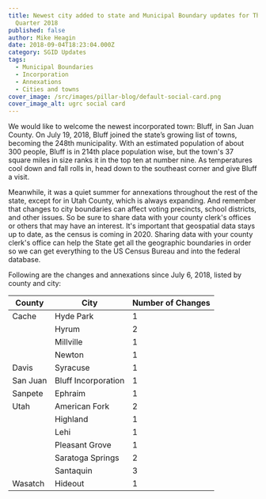 ```yaml
---
title: Newest city added to state and Municipal Boundary updates for Third
  Quarter 2018
published: false
author: Mike Heagin
date: 2018-09-04T18:23:04.000Z
category: SGID Updates
tags:
  - Municipal Boundaries
  - Incorporation
  - Annexations
  - Cities and towns
cover_image: /src/images/pillar-blog/default-social-card.png
cover_image_alt: ugrc social card
---
```


We would like to welcome the newest incorporated town: Bluff, in San Juan County. On July 19, 2018, Bluff joined the state’s growing list of towns, becoming the 248th municipality. With an estimated population of about 300 people, Bluff is in 214th place population wise, but the town's 37 square miles in size ranks it in the top ten at number nine. As temperatures cool down and fall rolls in, head down to the southeast corner and give Bluff a visit.

Meanwhile, it was a quiet summer for annexations throughout the rest of the state, except for in Utah County, which is always expanding.
And remember that changes to city boundaries can affect voting precincts, school districts, and other issues. So be sure to share data with your county clerk's offices or others that may have an interest.
It's important that geospatial data stays up to date, as the census is coming in 2020. Sharing data with your county clerk's office can help the State get all the geographic boundaries in order so we can get everything to the US Census Bureau and into the federal database.

Following are the changes and annexations since July 6, 2018, listed by county and city:

| County   | City                | Number of Changes |
| -------- | ------------------- | ----------------- |
| Cache    | Hyde Park           | 1                 |
|          | Hyrum               | 2                 |
|          | Millville           | 1                 |
|          | Newton              | 1                 |
| Davis    | Syracuse            | 1                 |
| San Juan | Bluff Incorporation | 1                 |
| Sanpete  | Ephraim             | 1                 |
| Utah     | American Fork       | 2                 |
|          | Highland            | 1                 |
|          | Lehi                | 1                 |
|          | Pleasant Grove      | 1                 |
|          | Saratoga Springs    | 2                 |
|          | Santaquin           | 3                 |
| Wasatch  | Hideout             | 1                 |
